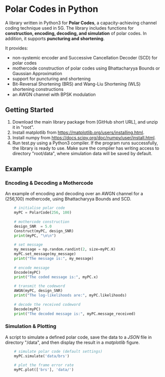 # Polar Codes in Python

A library written in Python3 for **Polar Codes**, a capacity-achieving channel coding technique used in 5G. The library includes functions for **construction, encoding, decoding, and simulation** of polar codes. In addition, it supports **puncturing and shortening**.

It provides:
 - non-systemic encoder and Successive Cancellation Decoder (SCD) for polar codes
 - mothercode construction of polar codes using Bhattacharyya Bounds or Gaussian Approximation
 - support for puncturing and shortening
 - Bit-Reversal Shortening (BRS) and Wang-Liu Shortening (WLS) shortening constructions
 - an AWGN channel with BPSK modulation
 
## Getting Started

1. Download the main library package from [GitHub short URL], and unzip it in "root".
2. Install matplotlib from https://matplotlib.org/users/installing.html.
3. Install numpy from https://docs.scipy.org/doc/numpy/user/install.html.
4. Run test.py using a Python3 compiler. If the program runs successfully, the library is ready to use. Make sure the compiler has writing access to directory "root/data", where simulation data will be saved by default.

## Example
### Encoding & Decoding a Mothercode
An example of encoding and decoding over an AWGN channel for a (256,100) mothercode, using Bhattacharyya Bounds and SCD.

```python
    # initialise polar code
    myPC = PolarCode(256, 100)
    
    # mothercode construction
    design_SNR  = 5.0
    Construct(myPC, design_SNR)
    print(myPC, "\n\n")
    
    # set message
    my_message = np.random.randint(2, size=myPC.K)
    myPC.set_message(my_message)
    print("The message is:", my_message)
    
    # encode message
    Encode(myPC)
    print("The coded message is:", myPC.x)
    
    # transmit the codeword
    AWGN(myPC, design_SNR)
    print("The log-likelihoods are:", myPC.likelihoods)
    
    # decode the received codeword
    Decode(myPC)
    print("The decoded message is:", myPC.message_received)
```

### Simulation & Plotting
A script to simulate a defined polar code, save the data to a *JSON* file in directory "/data", and then display the result in a *matplotlib* figure.

```python
    # simulate polar code (default settings)
    myPC.simulate('data/brs')
    
    # plot the frame error rate
    myPC.plot(['brs'], 'data/')
```

